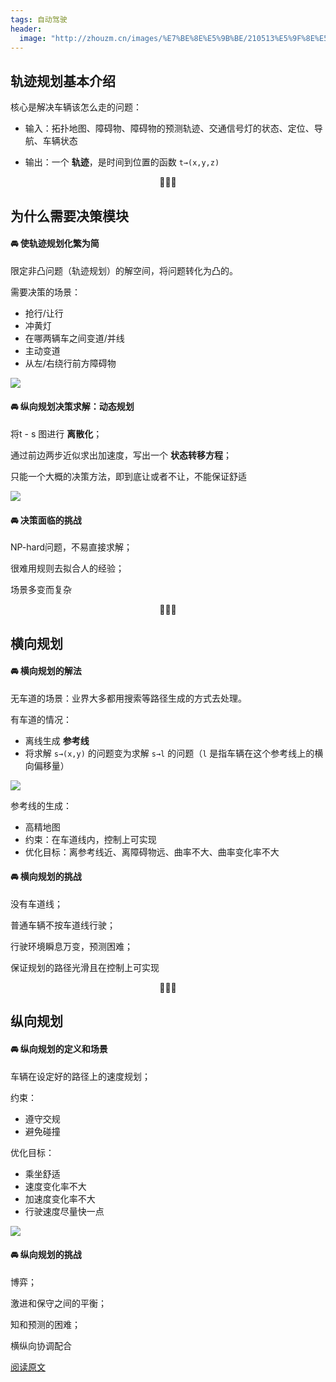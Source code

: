 ```yaml
---
tags: 自动驾驶
header:
  image: "http://zhouzm.cn/images/%E7%BE%8E%E5%9B%BE/210513%E5%9F%8E%E5%B8%823.jpg"
---
```


## 轨迹规划基本介绍

核心是解决车辆该怎么走的问题：

* 输入：拓扑地图、障碍物、障碍物的预测轨迹、交通信号灯的状态、定位、导航、车辆状态

* 输出：一个 **轨迹**，是时间到位置的函数 `t→(x,y,z)`

<center>💮💮💮</center>

## 为什么需要决策模块

#### 🚘 使轨迹规划化繁为简

限定非凸问题（轨迹规划）的解空间，将问题转化为凸的。

需要决策的场景：

* 抢行/让行
* 冲黄灯
* 在哪两辆车之间变道/并线
* 主动变道
* 从左/右绕行前方障碍物

![](http://8.134.51.249/DailyRead/assets/images/0120-PonyPlanning-1.webp)

#### 🚘 纵向规划决策求解：动态规划

将t - s 图进行 **离散化**；

通过前边两步近似求出加速度，写出一个 **状态转移方程**；

只能一个大概的决策方法，即到底让或者不让，不能保证舒适

![](http://8.134.51.249/DailyRead/assets/images/0120-PonyPlanning-2.webp)

#### 🚘 决策面临的挑战

NP-hard问题，不易直接求解；

很难用规则去拟合人的经验；

场景多变而复杂

<center>💮💮💮</center>

## 横向规划

#### 🚘 横向规划的解法

无车道的场景：业界大多都用搜索等路径生成的方式去处理。

有车道的情况：

* 离线生成 **参考线**
* 将求解 `s→(x,y)` 的问题变为求解 `s→l` 的问题（`l` 是指车辆在这个参考线上的横向偏移量）

![](http://8.134.51.249/DailyRead/assets/images/0120-PonyPlanning-3.webp)

参考线的生成：

* 高精地图
* 约束：在车道线内，控制上可实现
* 优化目标：离参考线近、离障碍物远、曲率不大、曲率变化率不大



#### 🚘 横向规划的挑战

没有车道线；

普通车辆不按车道线行驶；

行驶环境瞬息万变，预测困难；

保证规划的路径光滑且在控制上可实现

<center>💮💮💮</center>

## 纵向规划

#### 🚘 纵向规划的定义和场景

车辆在设定好的路径上的速度规划；

约束：

* 遵守交规
* 避免碰撞

优化目标：

* 乘坐舒适
* 速度变化率不大
* 加速度变化率不大
* 行驶速度尽量快一点

![](http://8.134.51.249/DailyRead/assets/images/0120-PonyPlanning-4.webp)

#### 🚘 纵向规划的挑战

博弈；

激进和保守之间的平衡；

知和预测的困难；

横纵向协调配合



[阅读原文](https://mp.weixin.qq.com/s/cJNQNDrNyttV9a8UK2SkfQ)